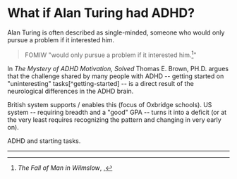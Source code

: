 # What if Alan Turing had ADHD?

Alan Turing is often described as single-minded, someone who would only pursue a problem if it interested him.

> FOMIW "would only pursue a problem if it interested him.[^fomiw1]"

In *The Mystery of ADHD Motivation, Solved* Thomas E. Brown, PH.D. argues that the challenge shared by many people with ADHD -- getting started on "uninteresting" tasks[^getting-started] -- is a direct result of the neurological differences in the ADHD brain.

British system supports / enables this (focus of Oxbridge schools).
US system -- requiring breadth and a "good" GPA -- turns it into a deficit (or at the very least requires recognizing the pattern and changing in very early on).

ADHD and starting tasks.

---

[^fomiw1]: *The Fall of Man in Wilmslow*, , 

[^uninteresting]: [The Mystery of ADHD Motivation, Solved](https://www.additudemag.com/adhd-motivation-problems-getting-started-on-tough-projects/) -- the article only "solves" the mystery of the mechanism that underlies the "motivation problem", it does not solve the problem itself. Based on comment date stamps, the article appears to have been first published (posted) in the "fall 2017" issue of ADDitudes and carries a notice that it was "updated" on the 18th of June, 2019. Link retrieved 31 December, 2019.
